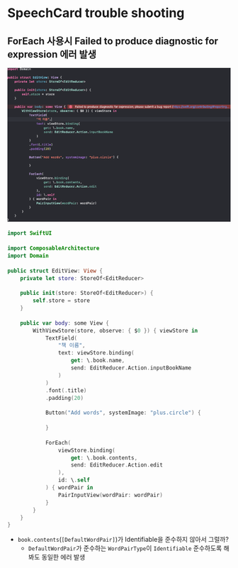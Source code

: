 # SpeechCard trouble shooting

## ForEach 사용시 Failed to produce diagnostic for expression 에러 발생

![스크린샷 2024-01-31 오후 11.24.59.png](Images/trouble_shooting_1.png)

```swift
import SwiftUI

import ComposableArchitecture
import Domain

public struct EditView: View {
    private let store: StoreOf<EditReducer>
    
    public init(store: StoreOf<EditReducer>) {
        self.store = store
    }
    
    public var body: some View {
        WithViewStore(store, observe: { $0 }) { viewStore in
            TextField(
                "책 이름",
                text: viewStore.binding(
                    get: \.book.name,
                    send: EditReducer.Action.inputBookName
                )
            )
            .font(.title)
            .padding(20)
            
            Button("Add words", systemImage: "plus.circle") {
                
            }
            
            ForEach(
                viewStore.binding(
                    get: \.book.contents,
                    send: EditReducer.Action.edit
                ),
                id: \.self
            ) { wordPair in
                PairInputView(wordPair: wordPair)
            }
        }
    }
}
```

- `book.contents`(`[DefaultWordPair]`)가 Identifiable을 준수하지 않아서 그럴까?
    - `DefaultWordPair`가 준수하는 `WordPairType`이 `Identifiable` 준수하도록 해봐도 동일한 에러 발생
